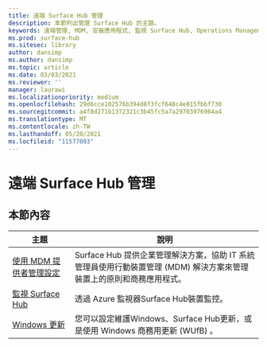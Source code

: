 ```yaml
---
title: 遠端 Surface Hub 管理
description: 本節列出管理 Surface Hub 的主題。
keywords: 遠端管理, MDM, 安裝應用程式, 監視 Surface Hub, Operations Management Suite, OMS
ms.prod: surface-hub
ms.sitesec: library
author: dansimp
ms.author: dansimp
ms.topic: article
ms.date: 03/03/2021
ms.reviewer: ''
manager: laurawi
ms.localizationpriority: medium
ms.openlocfilehash: 29d6cce102576b394d8f3fcf648c4e015fbbf730
ms.sourcegitcommit: a4f8d271b1372321c3b45fc5a7a29703976964a4
ms.translationtype: MT
ms.contentlocale: zh-TW
ms.lasthandoff: 05/20/2021
ms.locfileid: "11577093"
---
```

# <a name="remote-surface-hub-management"></a>遠端 Surface Hub 管理

## <a name="in-this-section"></a>本節內容

|主題 | 說明|
| ------ | --------------- |
| [使用 MDM 提供者管理設定]( https://technet.microsoft.com/itpro/surface-hub/manage-settings-with-mdm-for-surface-hub) | Surface Hub 提供企業管理解決方案，協助 IT 系統管理員使用行動裝置管理 (MDM) 解決方案來管理裝置上的原則和商務應用程式。|
| [監視 Surface Hub](monitor-surface-hub.md) | 透過 Azure 監視器Surface Hub裝置監控。|
| [Windows 更新](manage-windows-updates-for-surface-hub.md) | 您可以設定維護Windows、Surface Hub更新，或是使用 Windows 商務用更新 (WUfB) 。|
